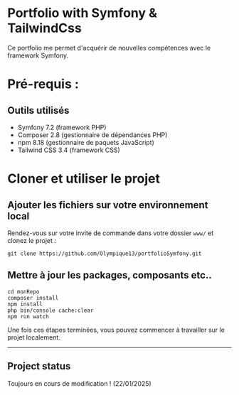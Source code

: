 # Portfolio with Symfony & TailwindCss

Ce portfolio me permet d'acquérir de nouvelles compétences avec le framework Symfony.

# Pré-requis :
## Outils utilisés

- Symfony 7.2 (framework PHP)
- Composer 2.8 (gestionnaire de dépendances PHP)
- npm 8.18 (gestionnaire de paquets JavaScript)
- Tailwind CSS 3.4 (framework CSS)

# Cloner et utiliser le projet

## Ajouter les fichiers sur votre environnement local

Rendez-vous sur votre invite de commande dans votre dossier `www/` et clonez le projet :


```
git clone https://github.com/Olympique13/portfolioSymfony.git
```


## Mettre à jour les packages, composants etc..

```
cd monRepo
composer install
npm install
php bin/console cache:clear
npm run watch
```

Une fois ces étapes terminées, vous pouvez commencer à travailler sur le projet localement.

***

## Project status

Toujours en cours de modification ! (22/01/2025)


